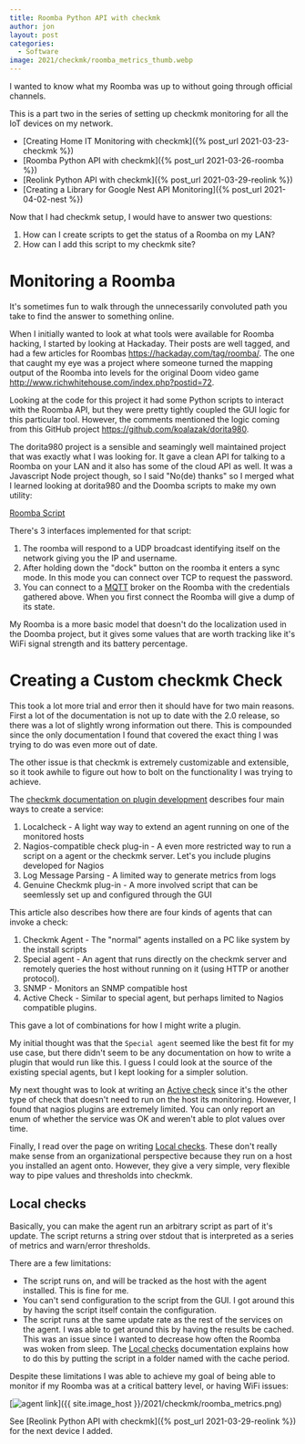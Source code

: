 ```yaml
---
title: Roomba Python API with checkmk
author: jon
layout: post
categories:
  - Software
image: 2021/checkmk/roomba_metrics_thumb.webp
---
```


I wanted to know what my Roomba was up to without going through official channels.

This is a part two in the series of setting up checkmk monitoring for all the IoT devices on my network. 

* [Creating Home IT Monitoring with checkmk]({% post_url 2021-03-23-checkmk %})
* [Roomba Python API with checkmk]({% post_url 2021-03-26-roomba %})
* [Reolink Python API with checkmk]({% post_url 2021-03-29-reolink %})
* [Creating a Library for Google Nest API Monitoring]({% post_url 2021-04-02-nest %})

Now that I had checkmk setup, I would have to answer two questions:
1. How can I create scripts to get the status of a Roomba on my LAN?
2. How can I add this script to my checkmk site?

# Monitoring a Roomba

It's sometimes fun to walk through the unnecessarily convoluted path you take to find the answer to something online.

When I initially wanted to look at what tools were available for Roomba hacking, I started by looking at Hackaday. Their posts are well tagged, and had a few articles for Roombas <https://hackaday.com/tag/roomba/>. The one that caught my eye was a project where someone turned the mapping output of the Roomba into levels for the original Doom video game <http://www.richwhitehouse.com/index.php?postid=72>.

Looking at the code for this project it had some Python scripts to interact with the Roomba API, but they were pretty tightly coupled the GUI logic for this particular tool. However, the comments mentioned the logic coming from this GitHub project <https://github.com/koalazak/dorita980>.

The dorita980 project is a sensible and seamingly well maintained project that was exactly what I was looking for. It gave a clean API for talking to a Roomba on your LAN and it also has some of the cloud API as well. It was a Javascript Node project though, so I said "No(de) thanks" so I merged what I learned looking at dorita980 and the Doomba scripts to make my own utility:

[Roomba Script](https://gist.github.com/axlan/7ee9bb361e0e588531a5050e268125f8)

There's 3 interfaces implemented for that script:
1. The roomba will respond to a UDP broadcast identifying itself on the network giving you the IP and username.
2. After holding down the "dock" button on the roomba it enters a sync mode. In this mode you can connect over TCP to request the password.
3. You can connect to a [MQTT](https://mqtt.org/) broker on the Roomba with the credentials gathered above. When you first connect the Roomba will give a dump of its state.

My Roomba is a more basic model that doesn't do the localization used in the Doomba project, but it gives some values that are worth tracking like it's WiFi signal strength and its battery percentage.

# Creating a Custom checkmk Check

This took a lot more trial and error then it should have for two main reasons. First a lot of the documentation is not up to date with the 2.0 release, so there was a lot of slightly wrong information out there. This is compounded since the only documentation I found that covered the exact thing I was trying to do was even more out of date.

The other issue is that checkmk is extremely customizable and extensible, so it took awhile to figure out how to bolt on the functionality I was trying to achieve.

The [checkmk documentation on plugin development](https://docs.checkmk.com/latest/en/devel_check_plugins.html) describes four main ways to create a service:

1. Localcheck - A light way way to extend an agent running on one of the monitored hosts
2. Nagios-compatible check plug-in - A even more restricted way to run a script on a agent or the checkmk server. Let's you include plugins developed for Nagios
3. Log Message Parsing - A limited way to generate metrics from logs
4. Genuine Checkmk plug-in - A more involved script that can be seemlessly set up and configured through the GUI

This article also describes how there are four kinds of agents that can invoke a check:

1. Checkmk Agent - The "normal" agents installed on a PC like system by the install scripts
2. Special agent - An agent that runs directly on the checkmk server and remotely queries the host without running on it (using HTTP or another protocol).
3. SNMP - Monitors an SNMP compatible host
4. Active Check - Similar to special agent, but perhaps limited to Nagios compatible plugins.

This gave a lot of combinations for how I might write a plugin.

My initial thought was that the `Special agent` seemed like the best fit for my use case, but there didn't seem to be any documentation on how to write a plugin that would run like this. I guess I could look at the source of the existing special agents, but I kept looking for a simpler solution.

My next thought was to look at writing an [Active check](https://docs.checkmk.com/master/en/active_checks.html) since it's the other type of check that doesn't need to run on the host its monitoring. However, I found that nagios plugins are extremely limited. You can only report an enum of whether the service was OK and weren't able to plot values over time.

Finally, I read over the page on writing [Local checks](https://docs.checkmk.com/latest/en/localchecks.html). These don't really make sense from an organizational perspective because they run on a host you installed an agent onto. However, they give a very simple, very flexible way to pipe values and thresholds into checkmk.

## Local checks

Basically, you can make the agent run an arbitrary script as part of it's update. The script returns a string over stdout that is interpreted as a series of metrics and warn/error thresholds.

There are a few limitations:

* The script runs on, and will be tracked as the host with the agent installed. This is fine for me.
* You can't send configuration to the script from the GUI. I got around this by having the script itself contain the configuration.
* The script runs at the same update rate as the rest of the services on the agent. I was able to get around this by having the results be cached. This was an issue since I wanted to decrease how often the Roomba was woken from sleep. The [Local checks](https://docs.checkmk.com/latest/en/localchecks.html) documentation explains how to do this by putting the script in a folder named with the cache period.

Despite these limitations I was able to achieve my goal of being able to monitor if my Roomba was at a critical battery level, or having WiFi issues:

[<img class="center" src="{{ site.image_host }}/2021/checkmk/roomba_metrics.png" alt="agent link">]({{ site.image_host }}/2021/checkmk/roomba_metrics.png)

See [Reolink Python API with checkmk]({% post_url 2021-03-29-reolink %}) for the next device I added.

